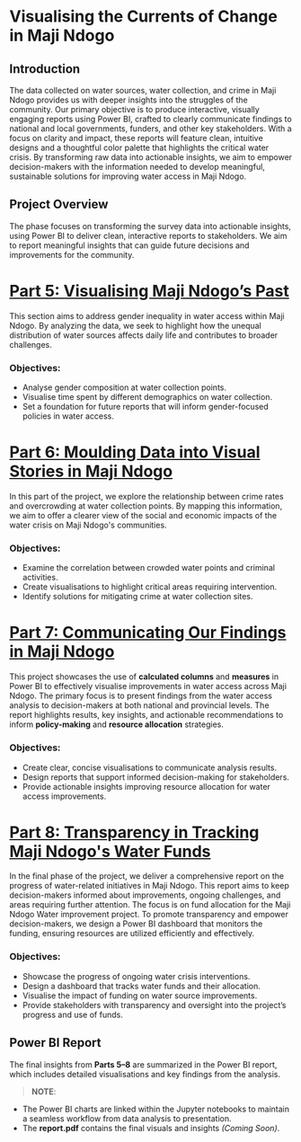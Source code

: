 # Visualising the Currents of Change in Maji Ndogo

## Introduction

The data collected on water sources, water collection, and crime in Maji Ndogo provides us with deeper insights into the struggles of the community. Our primary objective is to produce interactive, visually engaging reports using Power BI, crafted to clearly communicate findings to national and local governments, funders, and other key stakeholders. With a focus on clarity and impact, these reports will feature clean, intuitive designs and a thoughtful color palette that highlights the critical water crisis. By transforming raw data into actionable insights, we aim to empower decision-makers with the information needed to develop meaningful, sustainable solutions for improving water access in Maji Ndogo.

## Project Overview

The phase focuses on transforming the survey data into actionable insights, using Power BI to deliver clean, interactive reports to stakeholders. We aim to report meaningful insights that can guide future decisions and improvements for the community.

# [Part 5: Visualising Maji Ndogo’s Past](./part5/part5.ipynb)

This section aims to address gender inequality in water access within Maji Ndogo. By analyzing the data, we seek to highlight how the unequal distribution of water sources affects daily life and contributes to broader challenges.

### Objectives:

- Analyse gender composition at water collection points.
- Visualise time spent by different demographics on water collection.
- Set a foundation for future reports that will inform gender-focused policies in water access.

# [Part 6: Moulding Data into Visual Stories in Maji Ndogo](./part6/part6.ipynb)

In this part of the project, we explore the relationship between crime rates and overcrowding at water collection points. By mapping this information, we aim to offer a clearer view of the social and economic impacts of the water crisis on Maji Ndogo's communities.

### Objectives:

- Examine the correlation between crowded water points and criminal activities.
- Create visualisations to highlight critical areas requiring intervention.
- Identify solutions for mitigating crime at water collection sites.


# [Part 7: Communicating Our Findings in Maji Ndogo](./part7/part7.ipynb)

This project showcases the use of **calculated columns** and **measures** in Power BI to effectively visualise improvements in water access across Maji Ndogo. The primary focus is to present findings from the water access analysis to decision-makers at both national and provincial levels. The report highlights results, key insights, and actionable recommendations to inform **policy-making** and **resource allocation** strategies.

### Objectives:

- Create clear, concise visualisations to communicate analysis results.
- Design reports that support informed decision-making for stakeholders.
- Provide actionable insights improving resource allocation for water access improvements.

# [Part 8: Transparency in Tracking Maji Ndogo's Water Funds](./part8/part8.ipynb)

In the final phase of the project, we deliver a comprehensive report on the progress of water-related initiatives in Maji Ndogo. This report aims to keep decision-makers informed about improvements, ongoing challenges, and areas requiring further attention. The focus is on fund allocation for the Maji Ndogo Water improvement project. To promote transparency and empower decision-makers, we design a Power BI dashboard that monitors the funding, ensuring resources are utilized efficiently and effectively.

### Objectives:

- Showcase the progress of ongoing water crisis interventions.
- Design a dashboard that tracks water funds and their allocation.
- Visualise the impact of funding on water source improvements.
- Provide stakeholders with transparency and oversight into the project’s progress and use of funds.

## Power BI Report

The final insights from **Parts 5–8** are summarized in the Power BI report, which includes detailed visualisations and key findings from the analysis.

> **NOTE**:
- The Power BI charts are linked within the Jupyter notebooks to maintain a seamless workflow from data analysis to presentation.
- The **report.pdf** contains the final visuals and insights *(Coming Soon)*.